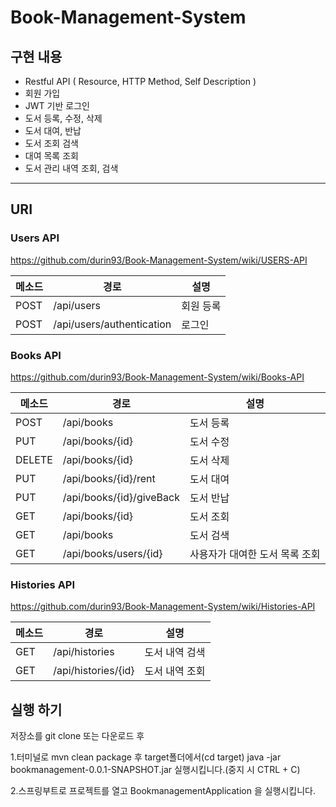 # Book-Management-System

## 구현 내용

- Restful API ( Resource, HTTP Method, Self Description )
- 회원 가입
- JWT 기반 로그인
- 도서 등록, 수정, 삭제
- 도서 대여, 반납
- 도서 조회 검색
- 대여 목록 조회
- 도서 관리 내역 조회, 검색
---

## URI
### Users API 
https://github.com/durin93/Book-Management-System/wiki/USERS-API

메소드 | 경로 | 설명 | 
|----- | ----------- | ------- | 
| POST |  /api/users | 회원 등록 |
| POST |  /api/users/authentication | 로그인 |


### Books API 
https://github.com/durin93/Book-Management-System/wiki/Books-API

메소드 | 경로 | 설명 | 
|----- | ----------- | ------- | 
| POST |  /api/books | 도서 등록 |
| PUT |  /api/books/{id} | 도서 수정 |
| DELETE |  /api/books/{id} | 도서 삭제 |
| PUT |  /api/books/{id}/rent | 도서 대여 |
| PUT |  /api/books/{id}/giveBack | 도서 반납 |
| GET |  /api/books/{id} | 도서 조회 |
| GET |  /api/books | 도서 검색 |
| GET |  /api/books/users/{id} | 사용자가 대여한 도서 목록 조회 |


### Histories API 
https://github.com/durin93/Book-Management-System/wiki/Histories-API

메소드 | 경로 | 설명 | 
|----- | ----------- | ------- | 
| GET |  /api/histories | 도서 내역 검색 |
| GET |  /api/histories/{id} | 도서 내역 조회 |


## 실행 하기

저장소를 git clone 또는 다운로드 후 

1.터미널로 mvn clean package 후 target폴더에서(cd target) java -jar bookmanagement-0.0.1-SNAPSHOT.jar 실행시킵니다.(중지 시 CTRL + C)

2.스프링부트로 프로젝트를 열고 BookmanagementApplication 을 실행시킵니다.
